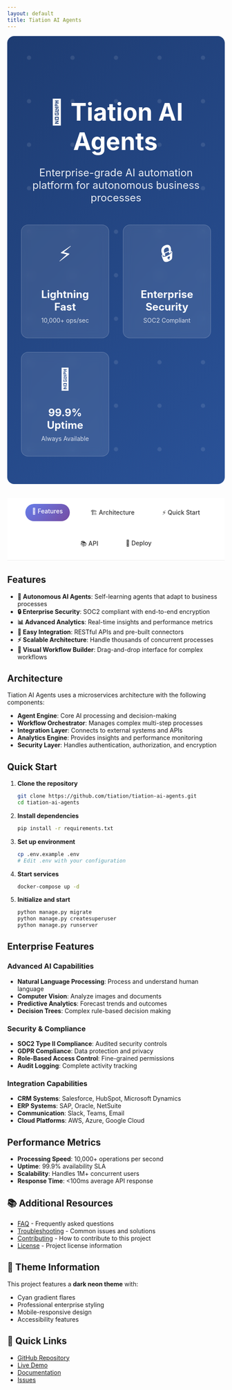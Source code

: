 ```yaml
---
layout: default
title: Tiation AI Agents
---
```


<div class="ai-hero">
  <div class="matrix-bg"></div>
  <div class="hero-content">
    <h1 class="ai-title">
      <span class="ai-icon">🤖</span>
      <span class="typing-text">Tiation AI Agents</span>
    </h1>
    <p class="ai-subtitle">Enterprise-grade AI automation platform for autonomous business processes</p>
    <div class="feature-cards">
      <div class="card card-1">
        <div class="card-icon">⚡</div>
        <h3>Lightning Fast</h3>
        <p>10,000+ ops/sec</p>
      </div>
      <div class="card card-2">
        <div class="card-icon">🔒</div>
        <h3>Enterprise Security</h3>
        <p>SOC2 Compliant</p>
      </div>
      <div class="card card-3">
        <div class="card-icon">🎯</div>
        <h3>99.9% Uptime</h3>
        <p>Always Available</p>
      </div>
    </div>
  </div>
</div>

<nav class="sticky-nav">
  <div class="nav-container">
    <a href="#features" class="nav-item active">🚀 Features</a>
    <a href="#architecture" class="nav-item">🏗️ Architecture</a>
    <a href="#quick-start" class="nav-item">⚡ Quick Start</a>
    <a href="#api" class="nav-item">📚 API</a>
    <a href="#deployment" class="nav-item">🚀 Deploy</a>
  </div>
</nav>

<style>
.ai-hero {
  position: relative;
  background: linear-gradient(135deg, #1e3c72 0%, #2a5298 100%);
  color: white;
  padding: 4rem 2rem;
  text-align: center;
  border-radius: 1rem;
  margin-bottom: 2rem;
  overflow: hidden;
}

.matrix-bg {
  position: absolute;
  top: 0;
  left: 0;
  width: 100%;
  height: 100%;
  background: url('data:image/svg+xml,<svg xmlns="http://www.w3.org/2000/svg" viewBox="0 0 100 100"><defs><pattern id="matrix" x="0" y="0" width="20" height="20" patternUnits="userSpaceOnUse"><circle cx="10" cy="10" r="1" fill="%23ffffff" opacity="0.1"/></pattern></defs><rect width="100" height="100" fill="url(%23matrix)"/></svg>');
  animation: matrix-flow 20s linear infinite;
}

@keyframes matrix-flow {
  0% { transform: translateY(0); }
  100% { transform: translateY(-100px); }
}

.ai-title {
  font-size: 3.5rem;
  font-weight: bold;
  margin-bottom: 1rem;
  position: relative;
  z-index: 2;
}

.ai-icon {
  display: inline-block;
  animation: robot-bounce 2s ease-in-out infinite;
}

@keyframes robot-bounce {
  0%, 100% { transform: translateY(0); }
  50% { transform: translateY(-10px); }
}

.typing-text {
  border-right: 3px solid #fff;
  animation: typing 3s steps(20, end), blink 1s infinite;
}

@keyframes typing {
  from { width: 0; }
  to { width: 100%; }
}

@keyframes blink {
  0%, 50% { border-color: transparent; }
  51%, 100% { border-color: #fff; }
}

.ai-subtitle {
  font-size: 1.5rem;
  margin-bottom: 3rem;
  opacity: 0.9;
  position: relative;
  z-index: 2;
}

.feature-cards {
  display: grid;
  grid-template-columns: repeat(auto-fit, minmax(200px, 1fr));
  gap: 2rem;
  margin-top: 2rem;
  position: relative;
  z-index: 2;
}

.card {
  background: rgba(255, 255, 255, 0.1);
  padding: 2rem;
  border-radius: 1rem;
  backdrop-filter: blur(10px);
  border: 1px solid rgba(255, 255, 255, 0.2);
  transition: all 0.3s ease;
  cursor: pointer;
}

.card:hover {
  transform: translateY(-10px);
  background: rgba(255, 255, 255, 0.2);
  box-shadow: 0 20px 40px rgba(0, 0, 0, 0.3);
}

.card-icon {
  font-size: 3rem;
  margin-bottom: 1rem;
}

.card h3 {
  font-size: 1.5rem;
  margin-bottom: 0.5rem;
  color: white;
}

.card p {
  opacity: 0.8;
  margin: 0;
}

.card-1 { animation-delay: 0.1s; }
.card-2 { animation-delay: 0.2s; }
.card-3 { animation-delay: 0.3s; }

.sticky-nav {
  position: sticky;
  top: 0;
  background: rgba(255, 255, 255, 0.95);
  backdrop-filter: blur(10px);
  border-bottom: 1px solid #eee;
  z-index: 1000;
  padding: 1rem 0;
  margin-bottom: 2rem;
}

.nav-container {
  display: flex;
  justify-content: center;
  gap: 2rem;
  flex-wrap: wrap;
}

.nav-item {
  padding: 0.5rem 1rem;
  text-decoration: none;
  color: #333;
  border-radius: 25px;
  transition: all 0.3s ease;
  font-weight: 500;
}

.nav-item:hover, .nav-item.active {
  background: linear-gradient(135deg, #667eea 0%, #764ba2 100%);
  color: white;
  transform: translateY(-2px);
}

@media (max-width: 768px) {
  .ai-title { font-size: 2.5rem; }
  .feature-cards { grid-template-columns: 1fr; }
  .nav-container { gap: 1rem; }
}
</style>

<script>
// Smooth scrolling for navigation
document.addEventListener('DOMContentLoaded', function() {
  const navItems = document.querySelectorAll('.nav-item');
  
  navItems.forEach(item => {
    item.addEventListener('click', function(e) {
      e.preventDefault();
      const targetId = this.getAttribute('href').substring(1);
      const targetElement = document.getElementById(targetId);
      
      if (targetElement) {
        targetElement.scrollIntoView({ behavior: 'smooth' });
      }
      
      // Update active state
      navItems.forEach(nav => nav.classList.remove('active'));
      this.classList.add('active');
    });
  });
  
  // Intersection Observer for nav highlighting
  const sections = document.querySelectorAll('h2[id]');
  const observer = new IntersectionObserver((entries) => {
    entries.forEach(entry => {
      if (entry.isIntersecting) {
        const id = entry.target.getAttribute('id');
        navItems.forEach(nav => nav.classList.remove('active'));
        const activeNav = document.querySelector(`[href="#${id}"]`);
        if (activeNav) activeNav.classList.add('active');
      }
    });
  }, { threshold: 0.5 });
  
  sections.forEach(section => observer.observe(section));
});
</script>

## Features

- **🤖 Autonomous AI Agents**: Self-learning agents that adapt to business processes
- **🔒 Enterprise Security**: SOC2 compliant with end-to-end encryption
- **📊 Advanced Analytics**: Real-time insights and performance metrics
- **🔧 Easy Integration**: RESTful APIs and pre-built connectors
- **⚡ Scalable Architecture**: Handle thousands of concurrent processes
- **🎨 Visual Workflow Builder**: Drag-and-drop interface for complex workflows

## Architecture

Tiation AI Agents uses a microservices architecture with the following components:

- **Agent Engine**: Core AI processing and decision-making
- **Workflow Orchestrator**: Manages complex multi-step processes
- **Integration Layer**: Connects to external systems and APIs
- **Analytics Engine**: Provides insights and performance monitoring
- **Security Layer**: Handles authentication, authorization, and encryption

## Quick Start

1. **Clone the repository**
   ```bash
   git clone https://github.com/tiation/tiation-ai-agents.git
   cd tiation-ai-agents
   ```

2. **Install dependencies**
   ```bash
   pip install -r requirements.txt
   ```

3. **Set up environment**
   ```bash
   cp .env.example .env
   # Edit .env with your configuration
   ```

4. **Start services**
   ```bash
   docker-compose up -d
   ```

5. **Initialize and start**
   ```bash
   python manage.py migrate
   python manage.py createsuperuser
   python manage.py runserver
   ```

## Enterprise Features

### Advanced AI Capabilities
- **Natural Language Processing**: Process and understand human language
- **Computer Vision**: Analyze images and documents
- **Predictive Analytics**: Forecast trends and outcomes
- **Decision Trees**: Complex rule-based decision making

### Security & Compliance
- **SOC2 Type II Compliance**: Audited security controls
- **GDPR Compliance**: Data protection and privacy
- **Role-Based Access Control**: Fine-grained permissions
- **Audit Logging**: Complete activity tracking

### Integration Capabilities
- **CRM Systems**: Salesforce, HubSpot, Microsoft Dynamics
- **ERP Systems**: SAP, Oracle, NetSuite
- **Communication**: Slack, Teams, Email
- **Cloud Platforms**: AWS, Azure, Google Cloud

## Performance Metrics

- **Processing Speed**: 10,000+ operations per second
- **Uptime**: 99.9% availability SLA
- **Scalability**: Handles 1M+ concurrent users
- **Response Time**: <100ms average API response

## 📚 Additional Resources

- [FAQ](faq.md) - Frequently asked questions
- [Troubleshooting](troubleshooting.md) - Common issues and solutions
- [Contributing](../CONTRIBUTING.md) - How to contribute to this project
- [License](../LICENSE) - Project license information

## 🎨 Theme Information

This project features a **dark neon theme** with:
- Cyan gradient flares
- Professional enterprise styling
- Mobile-responsive design
- Accessibility features

## 🚀 Quick Links

- [GitHub Repository](https://github.com/TiaAstor/tiation-ai-agents)
- [Live Demo](https://tiaastor.github.io/tiation-ai-agents)
- [Documentation](https://github.com/TiaAstor/tiation-ai-agents/wiki)
- [Issues](https://github.com/TiaAstor/tiation-ai-agents/issues)

